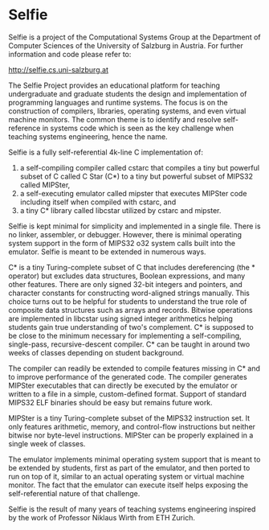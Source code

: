 # Selfie

Selfie is a project of the Computational Systems Group at the Department of Computer Sciences of the University of Salzburg in Austria. For further information and code please refer to:

http://selfie.cs.uni-salzburg.at

The Selfie Project provides an educational platform for teaching undergraduate and graduate students the design and implementation of programming languages and runtime systems. The focus is on the construction of compilers, libraries, operating systems, and even virtual machine monitors. The common theme is to identify and resolve self-reference in systems code which is seen as the key challenge when teaching systems engineering, hence the name.

Selfie is a fully self-referential 4k-line C implementation of:

1. a self-compiling compiler called cstarc that compiles a tiny but powerful subset of C called C Star (C*) to a tiny but powerful subset of MIPS32 called MIPSter,
2. a self-executing emulator called mipster that executes MIPSter code including itself when compiled with cstarc, and
3. a tiny C* library called libcstar utilized by cstarc and mipster.
 
Selfie is kept minimal for simplicity and implemented in a single file. There is no linker, assembler, or debugger. However, there is minimal operating system support in the form of MIPS32 o32 system calls built into the emulator. Selfie is meant to be extended in numerous ways.

C* is a tiny Turing-complete subset of C that includes dereferencing (the * operator) but excludes data structures, Boolean expressions, and many other features. There are only signed 32-bit integers and pointers, and character constants for constructing word-aligned strings manually. This choice turns out to be helpful for students to understand the true role of composite data structures such as arrays and records. Bitwise operations are implemented in libcstar using signed integer arithmetics helping students gain true understanding of two's complement. C* is supposed to be close to the minimum necessary for implementing a self-compiling, single-pass, recursive-descent compiler. C* can be taught in around two weeks of classes depending on student background.

The compiler can readily be extended to compile features missing in C* and to improve performance of the generated code. The compiler generates MIPSter executables that can directly be executed by the emulator or written to a file in a simple, custom-defined format. Support of standard MIPS32 ELF binaries should be easy but remains future work.

MIPSter is a tiny Turing-complete subset of the MIPS32 instruction set. It only features arithmetic, memory, and control-flow instructions but neither bitwise nor byte-level instructions. MIPSter can be properly explained in a single week of classes.

The emulator implements minimal operating system support that is meant to be extended by students, first as part of the emulator, and then ported to run on top of it, similar to an actual operating system or virtual machine monitor. The fact that the emulator can execute itself helps exposing the self-referential nature of that challenge.

Selfie is the result of many years of teaching systems engineering inspired by the work of Professor Niklaus Wirth from ETH Zurich.